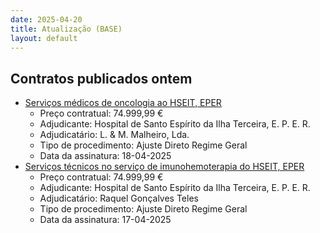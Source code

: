 ```yaml
---
date: 2025-04-20
title: Atualização (BASE)
layout: default
---
```

## Contratos publicados ontem

* [Serviços médicos de oncologia ao HSEIT, EPER](https://www.base.gov.pt/Base4/pt/detalhe/?type=contratos&id=11363057)
  * Preço contratual: 74.999,99 €
  * Adjudicante: Hospital de Santo Espírito da Ilha Terceira, E. P. E. R.
  * Adjudicatário: L. & M. Malheiro, Lda.
  * Tipo de procedimento: Ajuste Direto Regime Geral
  * Data da assinatura: 18-04-2025
* [Serviços técnicos no serviço de imunohemoterapia do HSEIT, EPER](https://www.base.gov.pt/Base4/pt/detalhe/?type=contratos&id=11363063)
  * Preço contratual: 74.999,99 €
  * Adjudicante: Hospital de Santo Espírito da Ilha Terceira, E. P. E. R.
  * Adjudicatário: Raquel Gonçalves Teles
  * Tipo de procedimento: Ajuste Direto Regime Geral
  * Data da assinatura: 17-04-2025

